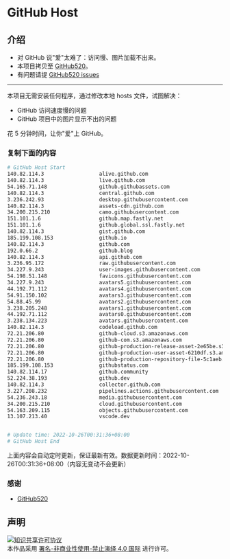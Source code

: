 # GitHub Host
## 介绍
- 对 GitHub 说"爱"太难了：访问慢、图片加载不出来。
- 本项目拷贝至 [GitHub520](https://github.com/521xueweihan/GitHub520)。
- 有问题请提 [GitHub520 issues](https://github.com/521xueweihan/GitHub520/issues/new)

---

本项目无需安装任何程序，通过修改本地 hosts 文件，试图解决：
- GitHub 访问速度慢的问题
- GitHub 项目中的图片显示不出的问题

花 5 分钟时间，让你"爱"上 GitHub。

### 复制下面的内容
```bash
# GitHub Host Start
140.82.114.3                  alive.github.com
140.82.114.3                  live.github.com
54.165.71.148                 github.githubassets.com
140.82.114.3                  central.github.com
3.236.242.93                  desktop.githubusercontent.com
140.82.114.3                  assets-cdn.github.com
34.200.215.210                camo.githubusercontent.com
151.101.1.6                   github.map.fastly.net
151.101.1.6                   github.global.ssl.fastly.net
140.82.114.3                  gist.github.com
185.199.108.153               github.io
140.82.114.3                  github.com
192.0.66.2                    github.blog
140.82.114.3                  api.github.com
3.236.95.172                  raw.githubusercontent.com
34.227.9.243                  user-images.githubusercontent.com
54.198.51.148                 favicons.githubusercontent.com
34.227.9.243                  avatars5.githubusercontent.com
44.192.71.112                 avatars4.githubusercontent.com
54.91.150.102                 avatars3.githubusercontent.com
54.88.45.99                   avatars2.githubusercontent.com
3.238.205.248                 avatars1.githubusercontent.com
44.192.71.112                 avatars0.githubusercontent.com
3.238.134.223                 avatars.githubusercontent.com
140.82.114.3                  codeload.github.com
72.21.206.80                  github-cloud.s3.amazonaws.com
72.21.206.80                  github-com.s3.amazonaws.com
72.21.206.80                  github-production-release-asset-2e65be.s3.amazonaws.com
72.21.206.80                  github-production-user-asset-6210df.s3.amazonaws.com
72.21.206.80                  github-production-repository-file-5c1aeb.s3.amazonaws.com
185.199.108.153               githubstatus.com
140.82.114.17                 github.community
52.224.38.193                 github.dev
140.82.114.3                  collector.github.com
3.227.208.232                 pipelines.actions.githubusercontent.com
54.236.243.18                 media.githubusercontent.com
34.200.215.210                cloud.githubusercontent.com
54.163.209.115                objects.githubusercontent.com
13.107.213.40                 vscode.dev


# Update time: 2022-10-26T00:31:36+08:00
# GitHub Host End

```
上面内容会自动定时更新，保证最新有效。数据更新时间：2022-10-26T00:31:36+08:00（内容无变动不会更新）

### 感谢

- [GitHub520](https://github.com/521xueweihan/GitHub520)

## 声明
<a rel="license" href="https://creativecommons.org/licenses/by-nc-nd/4.0/deed.zh"><img alt="知识共享许可协议" style="border-width: 0" src="https://licensebuttons.net/l/by-nc-nd/4.0/88x31.png"></a><br>本作品采用 <a rel="license" href="https://creativecommons.org/licenses/by-nc-nd/4.0/deed.zh">署名-非商业性使用-禁止演绎 4.0 国际</a> 进行许可。